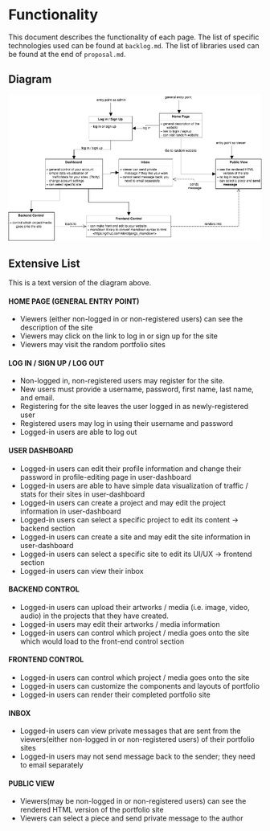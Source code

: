 # Functionality

This document describes the functionality of each page. The list of specific technologies used can be found at `backlog.md`. The list of libraries used can be found at the end of `proposal.md`. 

## Diagram

![functionality diagram](draft/site_navigation.png)

## Extensive List

This is a text version of the diagram above. 

#### HOME PAGE (GENERAL ENTRY POINT)
- Viewers (either non-logged in or non-registered users) can see the description of the site
- Viewers may click on the link to log in or sign up for the site
- Viewers may visit the random portfolio sites

#### LOG IN / SIGN UP / LOG OUT
- Non-logged in, non-registered users may register for the site.
- New users must provide a username, password, first name, last name, and email.
- Registering for the site leaves the user logged in as newly-registered user
- Registered users may log in using their username and password
- Logged-in users are able to log out


#### USER DASHBOARD
- Logged-in users can edit their profile information and change their password in profile-editing page in user-dashboard
- Logged-in users are able to have simple data visualization of traffic / stats for their sites in user-dashboard
- Logged-in users can create a project and may edit the project information in user-dashboard
- Logged-in users can select a specific project to edit its content -> backend section
- Logged-in users can create a site and may edit the site information in user-dashboard
- Logged-in users can select a specific site to edit its UI/UX -> frontend section
- Logged-in users can view their inbox


#### BACKEND CONTROL
- Logged-in users can upload their artworks / media (i.e. image, video, audio) in the projects that they have created.
- Logged-in users may edit their artworks / media information
- Logged-in users can control which project / media goes onto the site which would load to the front-end control section


#### FRONTEND CONTROL
- Logged-in users can control which project / media goes onto the site
- Logged-in users can customize the components and layouts of portfolio
- Logged-in users can render their completed portfolio site


#### INBOX
- Logged-in users can view private messages that are sent from the viewers(either non-logged in or non-registered users) of their portfolio sites
- Logged-in users may not send message back to the sender; they need to email separately


#### PUBLIC VIEW
- Viewers(may be non-logged in or non-registered users) can see the rendered HTML version of the portfolio site
- Viewers can select a piece and send private message to the author
